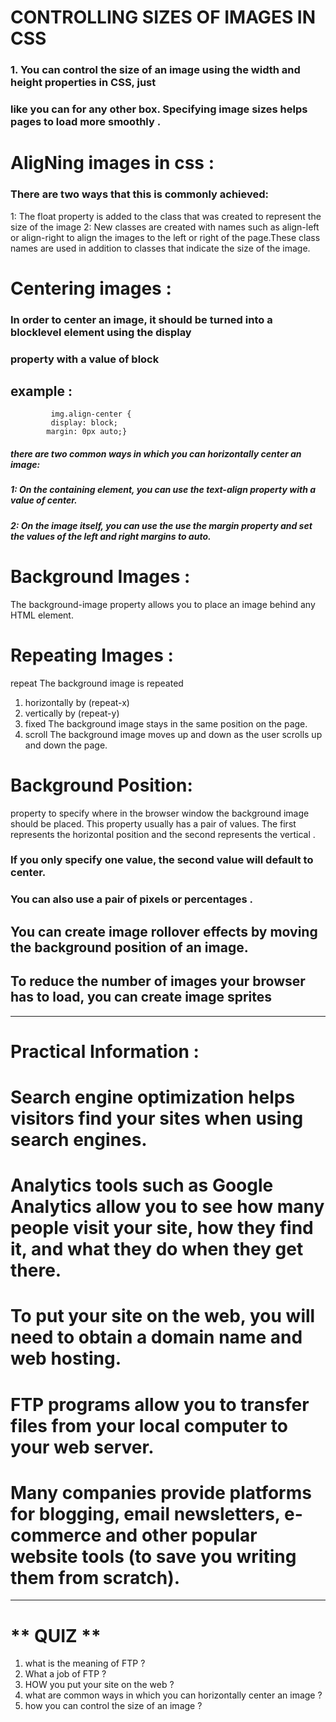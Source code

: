 # CONTROLLING SIZES OF IMAGES IN CSS
###  1. You can control the size of an image using the width and height properties in CSS, just
### like you can for any other box. Specifying image sizes helps pages to load more smoothly .

# AligNing images in css :
### There are two ways that this is commonly achieved:
1: The float property is added to the class that was created to represent the size of the image
2: New classes are created with names such as align-left or align-right to align the images
to the left or right of the page.These class names are used in addition to classes that indicate
the size of the image.

# Centering images :
### In order to center an image, it should be turned into a blocklevel element using the display
### property with a value of block
## example :
             img.align-center {
             display: block;
            margin: 0px auto;}
##### there are two common ways in which you can horizontally center an image:
##### 1: On the containing element, you can use the text-align property with a value of center.
##### 2: On the image itself, you can use the use the margin property and set the values of the left and right margins to auto.

# Background Images :
The background-image property allows you to place an image behind any HTML element.

# Repeating Images :
repeat The background image is repeated 
1. horizontally by (repeat-x) 
2. vertically  by  (repeat-y)
3. fixed  The background image stays in the same position on the page.
4. scroll The background image moves up and down as the user scrolls up and down the page.

# Background Position:
property to specify where in the browser window the background image should be placed.
This property usually has a pair of values. The first represents the horizontal position and the
second represents the vertical .
### If you only specify one value, the second value will default to center.
### You can also use a pair of pixels or percentages .
## You can create image rollover effects by moving the background position of an image.
##  To reduce the number of images your browser has to load, you can create image sprites

***************************************
# Practical Information :

# Search engine optimization helps visitors find your sites when using search engines.
# Analytics tools such as Google Analytics allow you to see how many people visit your site, how they find it, and what they do when they get there.
#  To put your site on the web, you will need to obtain a domain name and web hosting.
#  FTP programs allow you to transfer files from your local computer to your web server.
#  Many companies provide platforms for blogging, email newsletters, e-commerce and other       popular website tools (to save you writing them from scratch).

******************************************
# ** QUIZ **
1. what is the meaning of FTP ?
2. What a job of FTP ?
3. HOW you put your site on the web ?
4. what are common ways in which you can horizontally center an image ?
5. how you can control the size of an image ?
